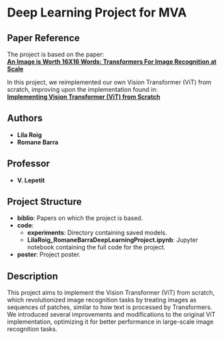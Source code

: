 # Deep Learning Project for MVA

## Paper Reference
The project is based on the paper:  
**[An Image is Worth 16X16 Words: Transformers For Image Recognition at Scale](https://arxiv.org/pdf/2010.11929)**

In this project, we reimplemented our own Vision Transformer (ViT) from scratch, improving upon the implementation found in:  
**[Implementing Vision Transformer (ViT) from Scratch](https://towardsdatascience.com/implementing-vision-transformer-vit-from-scratch-3e192c6155f0)**

## Authors
- **Lila Roig**
- **Romane Barra**

## Professor
- **V. Lepetit**

## Project Structure

- **biblio**: Papers on which the project is based.
- **code**:
    - **experiments**: Directory containing saved models.
    - **LilaRoig_RomaneBarraDeepLearningProject.ipynb**: Jupyter notebook containing the full code for the project.
- **poster**: Project poster.

## Description

This project aims to implement the Vision Transformer (ViT) from scratch, which revolutionized image recognition tasks by treating images as sequences of patches, similar to how text is processed by Transformers. We introduced several improvements and modifications to the original ViT implementation, optimizing it for better performance in large-scale image recognition tasks.
